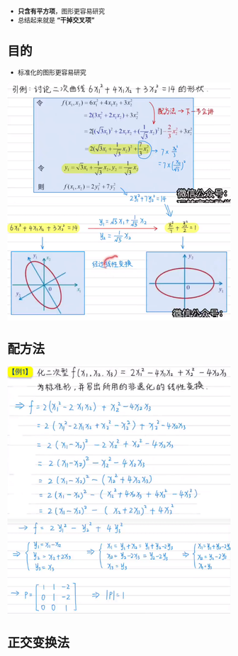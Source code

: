 - **只含有平方项**，图形更容易研究
- 总结起来就是 **“干掉交叉项”**

# 目的
- 标准化的图形更容易研究

![](../photo/Pasted%20image%2020240318155947.png)

# 配方法
![](../photo/Pasted%20image%2020240318160458.png)
![](../photo/Pasted%20image%2020240318160852.png)

# 正交变换法
